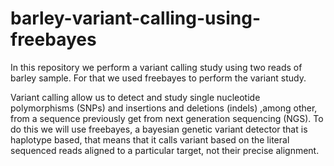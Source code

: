 # barley-variant-calling-using-freebayes
In this repository we perform a variant calling study using two reads of barley sample. For that we used freebayes to perform the variant study.

Variant calling allow us to detect and study single nucleotide polymorphisms (SNPs) and insertions and deletions (indels) ,among other, from a sequence previously get from next generation sequencing (NGS). To do this we will use freebayes, a bayesian genetic variant detector that is haplotype based, that means that it calls variant based on the literal sequenced reads aligned to a particular target, not their precise alignment.

